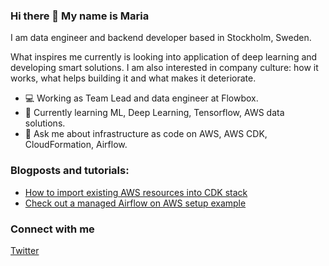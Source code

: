 ### Hi there 👋 My name is Maria

I am data engineer and backend developer based in Stockholm, Sweden.

What inspires me currently is looking into application of deep learning and developing smart solutions. I am also interested in company culture: how it works, what helps building it and what makes it deteriorate.

- 💻 Working as Team Lead and data engineer at Flowbox.
- 🌱 Currently learning ML, Deep Learning, Tensorflow, AWS data solutions.
- 💬 Ask me about infrastructure as code on AWS, AWS CDK, CloudFormation, Airflow.

### Blogposts and tutorials:
- [How to import existing AWS resources into CDK stack](https://medium.com/@visya/how-to-import-existing-aws-resources-into-cdk-stack-f1cea491e9)
- [Check out a managed Airflow on AWS setup example](https://github.com/Visya/aws-managed-airflow-deployment)


### Connect with me
[Twitter](https://twitter.com/yuellien)
